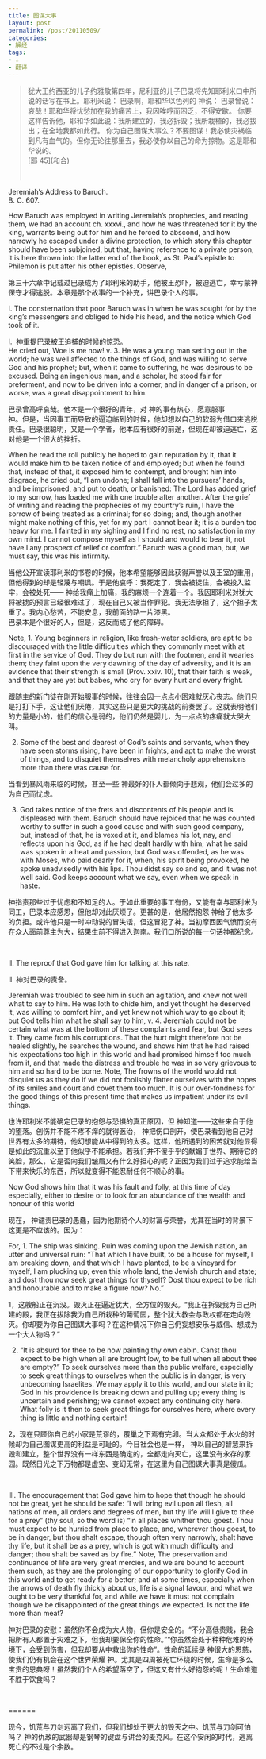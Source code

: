 ```yaml
---
title: 图谋大事
layout: post
permalink: /post/20110509/
categories:
- 解经
tags:
- ☆
- 翻译
---
```


> 犹大王约西亚的儿子约雅敬第四年，尼利亚的儿子巴录将先知耶利米口中所说的话写在书上。耶利米说： 巴录啊，耶和华以色列的 神说： 巴录曾说：哀哉！耶和华将忧愁加在我的痛苦上，我因唉哼而困乏，不得安歇。 你要这样告诉他，耶和华如此说：我所建立的，我必拆毁；我所栽植的，我必拔出；在全地我都如此行。 你为自己图谋大事么？不要图谋！我必使灾祸临到凡有血气的。但你无论往那里去，我必使你以自己的命为掠物。这是耶和华说的。   
> \[耶 45\](和合)
> 
>  

Jeremiah’s Address to Baruch.   
B. C. 607. 

How Baruch was employed in writing Jeremiah’s prophecies, and reading them, we had an account ch. xxxvi., and how he was threatened for it by the king, warrants being out for him and he forced to abscond, and how narrowly he escaped under a divine protection, to which story this chapter should have been subjoined, but that, having reference to a private person, it is here thrown into the latter end of the book, as St. Paul’s epistle to Philemon is put after his other epistles. Observe,

第三十六章中记载过巴录成为了耶利米的助手，他被王恐吓，被迫逃亡，幸亏蒙神保守才得逃脱。本章是那个故事的一个补充，讲巴录个人的事。

I. The consternation that poor Baruch was in when he was sought for by the king’s messengers and obliged to hide his head, and the notice which God took of it.

I.  神重提巴录被王追捕的时候的惊恐。   
He cried out, Woe is me now! v. 3. He was a young man setting out in the world; he was well affected to the things of God, and was willing to serve God and his prophet; but, when it came to suffering, he was desirous to be excused. Being an ingenious man, and a scholar, he stood fair for preferment, and now to be driven into a corner, and in danger of a prison, or worse, was a great disappointment to him. 

巴录曾高呼哀哉。他本是一个很好的青年，对 神的事有热心，愿意服事   
神。但是，当因事工而导致的逼迫临到的时候，他却想以自己的软弱为借口来逃脱责任。巴录很聪明，又是一个学者，他本应有很好的前途，但现在却被迫逃亡，这对他是一个很大的挫折。

When he read the roll publicly he hoped to gain reputation by it, that it would make him to be taken notice of and employed; but when he found that, instead of that, it exposed him to contempt, and brought him into disgrace, he cried out, “I am undone; I shall fall into the pursuers’ hands, and be imprisoned, and put to death, or banished: The Lord has added grief to my sorrow, has loaded me with one trouble after another. After the grief of writing and reading the prophecies of my country’s ruin, I have the sorrow of being treated as a criminal; for so doing; and, though another might make nothing of this, yet for my part I cannot bear it; it is a burden too heavy for me. I fainted in my sighing and I find no rest, no satisfaction in my own mind. I cannot compose myself as I should and would to bear it, not have I any prospect of relief or comfort.” Baruch was a good man, but, we must say, this was his infirmity.

当他公开宣读耶利米的书卷的时候，他本希望能够因此获得声誉以及王室的重用，但他得到的却是轻蔑与嘲讽。于是他哀呼：我死定了，我会被捉住，会被投入监牢，会被处死—— 神给我痛上加痛，我的麻烦一个连着一个。我因耶利米对犹大将被掳的预言已经很难过了，现在自己又被当作罪犯。我无法承担了，这个担子太重了。我内心愁苦，不能安息，我前面的路一片漆黑。   
巴录本是个很好的人，但是，这反而成了他的障碍。

Note, 1. Young beginners in religion, like fresh-water soldiers, are apt to be discouraged with the little difficulties which they commonly meet with at first in the service of God. They do but run with the footmen, and it wearies them; they faint upon the very dawning of the day of adversity, and it is an evidence that their strength is small (Prov. xxiv. 10), that their faith is weak, and that they are yet but babes, who cry for every hurt and every fright. 

跟随主的新门徒在刚开始服事的时候，往往会因一点点小困难就灰心丧志。他们只是打打下手，这让他们厌倦，其实这些只是更大的挑战的前奏罢了。这就表明他们的力量是小的，他们的信心是弱的，他们仍然是婴儿，为一点点的疼痛就大哭大叫。

2. Some of the best and dearest of God’s saints and servants, when they have seen storms rising, have been in frights, and apt to make the worst of things, and to disquiet themselves with melancholy apprehensions more than there was cause for. 

当看到暴风雨来临的时候，甚至一些 神最好的仆人都倾向于悲观，他们会过多的为自己而忧虑。

3. God takes notice of the frets and discontents of his people and is displeased with them. Baruch should have rejoiced that he was counted worthy to suffer in such a good cause and with such good company, but, instead of that, he is vexed at it, and blames his lot, nay, and reflects upon his God, as if he had dealt hardly with him; what he said was spoken in a heat and passion, but God was offended, as he was with Moses, who paid dearly for it, when, his spirit being provoked, he spoke unadvisedly with his lips. Thou didst say so and so, and it was not well said. God keeps account what we say, even when we speak in haste.

神指责那些过于忧虑和不知足的人。于如此重要的事工有份，又能有幸与耶利米为同工，巴录本应感恩，但他却对此厌烦了。更甚的是，他居然抱怨 神给了他太多的负担。或许他只是一时冲动说的冒失话，但这冒犯了神。当初摩西因气愤而没有在众人面前尊主为大，结果生前不得进入迦南。我们口所说的每一句话神都纪念。

 

II. The reproof that God gave him for talking at this rate. 

II  神对巴录的责备。

Jeremiah was troubled to see him in such an agitation, and knew not well what to say to him. He was loth to chide him, and yet thought he deserved it, was willing to comfort him, and yet knew not which way to go about it; but God tells him what he shall say to him, v. 4. Jeremiah could not be certain what was at the bottom of these complaints and fear, but God sees it. They came from his corruptions. That the hurt might therefore not be healed slightly, he searches the wound, and shows him that he had raised his expectations too high in this world and had promised himself too much from it, and that made the distress and trouble he was in so very grievous to him and so hard to be borne. Note, The frowns of the world would not disquiet us as they do if we did not foolishly flatter ourselves with the hopes of its smiles and court and covet them too much. It is our over-fondness for the good things of this present time that makes us impatient under its evil things. 

也许耶利米不能确定巴录的抱怨与恐惧的真正原因，但 神知道——这些来自于他的堕落。创伤并不能不疼不痒的就得医治， 神把伤口剖开，使巴录看到他自己对世界有太多的期待，他幻想能从中得到的太多。这样，他所遇到的困苦就对他显得是如此的沉重以至于他似乎不能承担。若我们并不傻乎乎的献媚于世界、期待它的笑脸，那么，它是否向我们皱眉又有什么好担心的呢？正因为我们过于追求能给当下带来快乐的东西，所以就变得不能忍耐任何不顺心的事。

Now God shows him that it was his fault and folly, at this time of day especially, either to desire or to look for an abundance of the wealth and honour of this world

现在， 神谴责巴录的愚蠢，因为他期待个人的财富与荣誉，尤其在当时的背景下这更是不应该的。因为：

For, 1. The ship was sinking. Ruin was coming upon the Jewish nation, an utter and universal ruin: “That which I have built, to be a house for myself, I am breaking down, and that which I have planted, to be a vineyard for myself, I am plucking up, even this whole land, the Jewish church and state; and dost thou now seek great things for thyself? Dost thou expect to be rich and honourable and to make a figure now? No.” 

1，这艘船正在沉没。毁灭正在逼近犹大，全方位的毁灭。“我正在拆毁我为自己所建的殿，我正在拔除我为自己所栽种的葡萄园，整个犹大教会与政权都在走向毁灭。你却要为你自己图谋大事吗？在这种情况下你自己仍妄想安乐与威信、想成为一个大人物吗？”

2. “It is absurd for thee to be now painting thy own cabin. Canst thou expect to be high when all are brought low, to be full when all about thee are empty?” To seek ourselves more than the public welfare, especially to seek great things to ourselves when the public is in danger, is very unbecoming Israelites. We may apply it to this world, and our state in it; God in his providence is breaking down and pulling up; every thing is uncertain and perishing; we cannot expect any continuing city here. What folly is it then to seek great things for ourselves here, where every thing is little and nothing certain!

2，现在只顾你自己的小家是荒谬的，覆巢之下焉有完卵。当大众都处于水火的时候却为自己图谋更高的利益是可耻的。今日社会也是一样， 神以自己的智慧来拆毁和建立，整个世界没有一样东西是确定的，全都走向灭亡，这里没有永存的家园。既然日光之下万物都是虚空、变幻无常，在这里为自己图谋大事真是傻瓜。

 

III. The encouragement that God gave him to hope that though he should not be great, yet he should be safe: “I will bring evil upon all flesh, all nations of men, all orders and degrees of men, but thy life will I give to thee for a prey” (thy soul, so the word is) “in all places whither thou goest. Thou must expect to be hurried from place to place, and, wherever thou goest, to be in danger, but thou shalt escape, though often very narrowly, shalt have thy life, but it shall be as a prey, which is got with much difficulty and danger; thou shalt be saved as by fire.” Note, The preservation and continuance of life are very great mercies, and we are bound to account them such, as they are the prolonging of our opportunity to glorify God in this world and to get ready for a better; and at some times, especially when the arrows of death fly thickly about us, life is a signal favour, and what we ought to be very thankful for, and while we have it must not complain though we be disappointed of the great things we expected. Is not the life more than meat?

神对巴录的安慰：虽然你不会成为大人物，但你是安全的。“不分高低贵贱，我会把所有人都置于灾难之下，但我却要保全你的性命。”“你虽然会处于种种危难的环境下，会受到伤害，但我却要从中救出你的性命”。性命的延续是 神很大的恩慈，使我们仍有机会在这个世界荣耀 神。尤其是四周被死亡环绕的时候，生命是多么宝贵的恩典呀！虽然我们个人的希望落空了，但这又有什么好抱怨的呢！生命难道不胜于饮食吗？

 

======

现今，饥荒与刀剑远离了我们，但我们却处于更大的毁灭之中。饥荒与刀剑可怕吗？ 神的仇敌的武器却是钢琴的键盘与讲台的麦克风。在这个安闲的时代，逃离死亡的不过是个余数。
